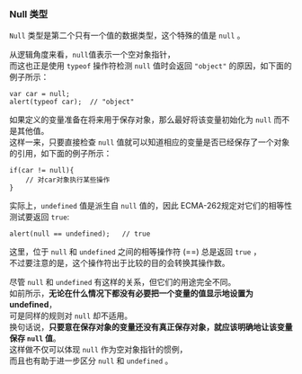 ### Null 类型

`Null` 类型是第二个只有一个值的数据类型，这个特殊的值是 `null` 。  

从逻辑角度来看，`null`值表示一个空对象指针，  
而这也正是使用 `typeof` 操作符检测 `null` 值时会返回 `"object"` 的原因，如下面的例子所示：  

	var car = null;
    alert(typeof car);  // "object"

如果定义的变量准备在将来用于保存对象，那么最好将该变量初始化为 `null` 而不是其他值。  
这样一来，只要直接检查 `null` 值就可以知道相应的变量是否已经保存了一个对象的引用，如下面的例子所示：  

	if(car != null){
    	// 对car对象执行某些操作
    }

实际上，`undefined` 值是派生自 `null` 值的，因此 ECMA-262规定对它们的相等性测试要返回 `true`:  

	alert(null == undefined);   // true

这里，位于 `null` 和 `undefined` 之间的相等操作符 (==) 总是返回 `true` ，  
不过要注意的是，这个操作符出于比较的目的会转换其操作数。

尽管  `null` 和 `undefined` 有这样的关系，但它们的用途完全不同。  
如前所示，**无论在什么情况下都没有必要把一个变量的值显示地设置为 undefined**，  
可是同样的规则对 `null` 却不适用。  
换句话说，**只要意在保存对象的变量还没有真正保存对象，就应该明确地让该变量保存 `null` 值**。  
这样做不仅可以体现 `null` 作为空对象指针的惯例，  
而且也有助于进一步区分 `null` 和 `undefined` 。  


